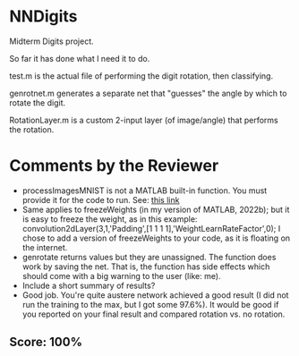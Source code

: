 # NNDigits
Midterm Digits project.

So far it has done what I need it to do.

test.m is the actual file of performing the digit rotation, then classifying.

genrotnet.m generates a separate net that "guesses" the angle by which to rotate the digit.

RotationLayer.m is a custom 2-input layer (of image/angle) that performs the rotation.


# Comments by the Reviewer

* processImagesMNIST is not a MATLAB built-in function. You must provide it for the code to run.
  See: [this link](https://www.mathworks.com/matlabcentral/answers/514716-i-cannot-find-the-helper-functions-processimagesmnist-and-processlabelsmnist)
* Same applies to freezeWeights (in my version of MATLAB, 2022b); but it is easy to freeze the weight, as in this example:
                  convolution2dLayer(3,1,'Padding',[1 1 1 1],'WeightLearnRateFactor',0); 
  I chose to add a version of freezeWeights to your code, as it is floating on the internet.
* genrotate returns values but they are unassigned. The function does work by saving the net.
  That is, the function has side effects which should come with a big warning to the user (like: me).
* Include a short summary of results? 
* Good job. You're quite austere network achieved a good result (I did not run the training to the max, but I got some
  97.6%). It would be good if you reported on your final result and compared rotation vs. no rotation.
  
## Score: 100%  
